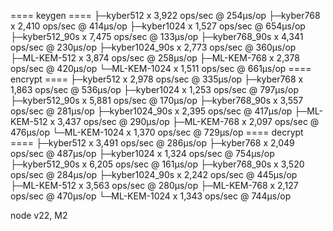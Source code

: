 ==== keygen ====
├─kyber512 x 3,922 ops/sec @ 254μs/op
├─kyber768 x 2,410 ops/sec @ 414μs/op
├─kyber1024 x 1,527 ops/sec @ 654μs/op
├─kyber512_90s x 7,475 ops/sec @ 133μs/op
├─kyber768_90s x 4,341 ops/sec @ 230μs/op
├─kyber1024_90s x 2,773 ops/sec @ 360μs/op
├─ML-KEM-512 x 3,874 ops/sec @ 258μs/op
├─ML-KEM-768 x 2,378 ops/sec @ 420μs/op
└─ML-KEM-1024 x 1,511 ops/sec @ 661μs/op
==== encrypt ====
├─kyber512 x 2,978 ops/sec @ 335μs/op
├─kyber768 x 1,863 ops/sec @ 536μs/op
├─kyber1024 x 1,253 ops/sec @ 797μs/op
├─kyber512_90s x 5,881 ops/sec @ 170μs/op
├─kyber768_90s x 3,557 ops/sec @ 281μs/op
├─kyber1024_90s x 2,395 ops/sec @ 417μs/op
├─ML-KEM-512 x 3,437 ops/sec @ 290μs/op
├─ML-KEM-768 x 2,097 ops/sec @ 476μs/op
└─ML-KEM-1024 x 1,370 ops/sec @ 729μs/op
==== decrypt ====
├─kyber512 x 3,491 ops/sec @ 286μs/op
├─kyber768 x 2,049 ops/sec @ 487μs/op
├─kyber1024 x 1,324 ops/sec @ 754μs/op
├─kyber512_90s x 6,205 ops/sec @ 161μs/op
├─kyber768_90s x 3,520 ops/sec @ 284μs/op
├─kyber1024_90s x 2,242 ops/sec @ 445μs/op
├─ML-KEM-512 x 3,563 ops/sec @ 280μs/op
├─ML-KEM-768 x 2,127 ops/sec @ 470μs/op
└─ML-KEM-1024 x 1,343 ops/sec @ 744μs/op

node v22, M2